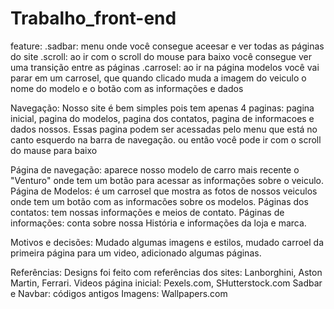 # Trabalho_front-end

feature: 
  .sadbar: menu onde você consegue aceesar e ver todas as páginas do site 
  .scroll: ao ir com o scroll do mouse para baixo você consegue ver uma transição entre as páginas 
  .carrosel: ao ir na página modelos você vai parar em um carrosel, que quando clicado muda a imagem do veiculo o nome do modelo e o botão com as informações e dados 
  
Navegação:
  Nosso site é bem simples pois tem apenas 4 paginas: pagina inicial, pagina do modelos, pagina dos contatos, pagina de informacoes e dados nossos. Essas pagina podem ser acessadas pelo menu que está no canto esquerdo na barra de navegação. ou então você pode ir com o scroll do mause para baixo 

  Página de navegação: aparece nosso modelo de carro mais recente o "Venturo" onde tem um botão para acessar as informações sobre o veiculo.
  Página de Modelos: é um carrosel que mostra as fotos de nossos veiculos onde tem um botão com as informacões sobre os modelos.
  Páginas dos contatos: tem nossas informações e meios de contato.
  Páginas de informações: conta sobre nossa História e informações da loja e marca.

Motivos e decisões:
  Mudado algumas imagens e estilos, mudado carroel da primeira página para um video, adicionado algumas páginas.

 Referências:
  Designs foi feito com referências dos sites: Lanborghini, Aston Martin, Ferrari.
  Videos página inicial: Pexels.com, SHutterstock.com
  Sadbar e Navbar: códigos antigos 
  Imagens: Wallpapers.com
  
  
  
